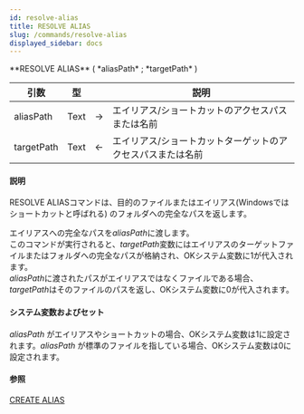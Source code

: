 ```yaml
---
id: resolve-alias
title: RESOLVE ALIAS
slug: /commands/resolve-alias
displayed_sidebar: docs
---
```


<!--REF #_command_.RESOLVE ALIAS.Syntax-->**RESOLVE ALIAS** ( *aliasPath* ; *targetPath* )<!-- END REF-->
<!--REF #_command_.RESOLVE ALIAS.Params-->
| 引数 | 型 |  | 説明 |
| --- | --- | --- | --- |
| aliasPath | Text | &rarr; | エイリアス/ショートカットのアクセスパスまたは名前 |
| targetPath | Text | &larr; | エイリアス/ショートカットターゲットのアクセスパスまたは名前 |

<!-- END REF-->

#### 説明 

<!--REF #_command_.RESOLVE ALIAS.Summary-->RESOLVE ALIASコマンドは、目的のファイルまたはエイリアス(Windowsではショートカットと呼ばれる) のフォルダへの完全なパスを返します。<!-- END REF-->

エイリアスへの完全なパスを*aliasPath*に渡します。  
このコマンドが実行されると、*targetPath*変数にはエイリアスのターゲットファイルまたはフォルダへの完全なパスが格納され、OKシステム変数に1が代入されます。  
*aliasPath*に渡されたパスがエイリアスではなくファイルである場合、*targetPath*はそのファイルのパスを返し、OKシステム変数に0が代入されます。

#### システム変数およびセット 

*aliasPath* がエイリアスやショートカットの場合、OKシステム変数は1に設定されます。*aliasPath* が標準のファイルを指している場合、OKシステム変数は0に設定されます。

#### 参照 

[CREATE ALIAS](create-alias.md)  
